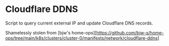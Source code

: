 # Cloudflare DDNS

Script to query current external IP and update Cloudflare DNS records.

Shamelessly stolen from [bjw's home-ops][https://github.com/bjw-s/home-ops/tree/main/k8s/clusters/cluster-0/manifests/network/cloudflare-ddns]
